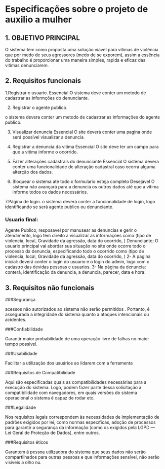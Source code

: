 # Especificações sobre o projeto de auxilio a mulher

## 1. OBJETIVO PRINCIPAL

O sistema tem como proposta uma solução viavel para vitimas de violência que por medo de seus agressores (medo de se exporem), assim a essência do trabalho é proporcionar uma maneira simples, rapida e eficaz das vitimas denunciarem.

## 2. Requisitos funcionais
1.Registrar o usuario. 
Essencial
O sistema deve conter um metodo de cadastrar as informções do denunciante.

2. Registrar o agente publico.

o sistema devera conter um metodo de cadastrar as informações do agente publico.

3. Visualizar denuncia
Essencial
O site deverá conter uma pagina onde será possível visualizar a denuncia.

4. Registrar a denuncia da vitima
Essencial
O site deve ter um campo para que a vitima informe o ocorrido.

5. Fazer alterações cadastrais do denunciante
Essencial
O sistema devera conter uma funcionalidade de alteração cadastral caso ocorra alguma alterção dos dados.

6. Bloquear o sistema até todo o formulario esteja completo
Desejável
O sistema não avançará para a denuncia os outros dados até que a vitima informe todos os dados necessários.

7.Página de login.
o sistema deverá conter a funcionalidade de login, logo identificando se será agente publico ou denunciante.

### Usuario final:
Agente Publico;
resposavel por manusear as denuncias e gerir o atendimento, 
logo tem direito a visualizar as informações como (tipo de violencia, 
local, Gravidade da agressão, data do ocorrido, )
Denunciante;
O usuario principal vai abordar sua situação no site onde ocorre todo o processo da denuncia, especificando todo o ocorrido como (tipo de violencia, 
local, Gravidade da agressão, data do ocorrido, )
2- A pagina inicial:
deverá conter o login do usuario e o login do admin, logo com o cadastro das devidas pessoas e usuarios.
3- Na página da denuncia:
conterá, identificação da denuncia, a denuncia, parecer, data e hora.

## 3. Requisitos não funcionais

###Segurança

acessos não autorizados ao sistema não serão permitidos . Portanto, é assegurada a integridade do sistema quanto a ataques intencionais ou acidentes.

###Confiabilidade

Garantir maior probabilidade de uma operação livre de falhas no maior tempo possivel.

###Usabilidade

Facilitar a utilização dos usuários ao lidarem com a ferramenta

###Requisitos de Compatibilidade

Aqui são especificadas quais as compatibilidades necessárias para a execução do sistema. Logo, podem fazer parte dessa solicitação a compatibilidade com navegadores, em quais versões do sistema operacional o sistema é capaz de rodar etc.

###Legalidade

Nos requisitos legais correspondem às necessidades de implementação de padrões exigidos por lei, como normas específicas, adoção de processos para garantir a segurança da informação (como os exigidos pela LGPD — Lei Geral de Proteção de Dados), entre outros.

###Requisitos éticos

Garantem à pessoa utilizadora do sistema que seus dados não serão compartilhados para outras pessoas e que informações sensível, não serão visíveis a olho nu. 


